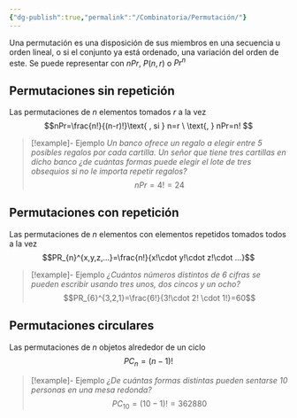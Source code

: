 ```yaml
---
{"dg-publish":true,"permalink":"/Combinatoria/Permutación/"}
---
```


Una permutación es una disposición de sus miembros en una secuencia u orden lineal, o si el conjunto ya está ordenado, una variación del orden de este. Se puede representar con $nPr$, $P(n,r)$ o $Pr^{n}$
## Permutaciones sin repetición
Las permutaciones de $n$ elementos tomados $r$ a la vez 
$$nPr=\frac{n!}{(n-r)!}\text{ , si } n=r \ \text{, } nPr=n! $$
>[!example]- Ejemplo
>*Un banco ofrece un regalo a elegir entre 5 posibles regalos por cada cartilla. Un señor que tiene tres cartillas en dicho banco ¿de cuántas formas puede elegir el lote de tres obsequios si no le importa repetir regalos?* 
>$$nPr=4!=24$$


## Permutaciones con repetición
Las permutaciones de $n$ elementos con elementos repetidos tomados todos a la vez
$$PR_{n}^{x,y,z,...}=\frac{n!}{x!\cdot y!\cdot z!\cdot ...}$$
>[!example]- Ejemplo
>*¿Cuántos números distintos de 6 cifras se pueden escribir usando tres unos, dos cincos y un ocho?*
>$$PR_{6}^{3,2,1}=\frac{6!}{3!\cdot 2! \cdot 1!}=60$$
## Permutaciones circulares
Las permutaciones de $n$ objetos alrededor de un ciclo 
$$PC_{n}=(n-1)!$$
>[!example]- Ejemplo
>*¿De cuántas formas distintas pueden sentarse 10 personas en una mesa redonda?* 
>$$PC_{10}=(10-1)!=362880$$

